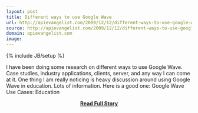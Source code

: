 ```yaml
---
layout: post
title: Different ways to use Google Wave
url: http://apievangelist.com/2009/12/12/different-ways-to-use-google-wave/
source: http://apievangelist.com/2009/12/12/different-ways-to-use-google-wave/
domain: apievangelist.com
image: 
---
```

{% include JB/setup %}<p>I have been doing some research on different ways to use Google Wave. Case studies, industry applications, clients, server, and any way I can come at it.
One thing I am really noticing is heavy discussion around using Google Wave in education. Lots of information.
Here is a good one: Google Wave Use Cases: Education</p>
<center><p><a href="http://apievangelist.com/2009/12/12/different-ways-to-use-google-wave/" style='padding:25px; font-sze:18px; font-weight: bold;'>Read Full Story</a></p></center>
